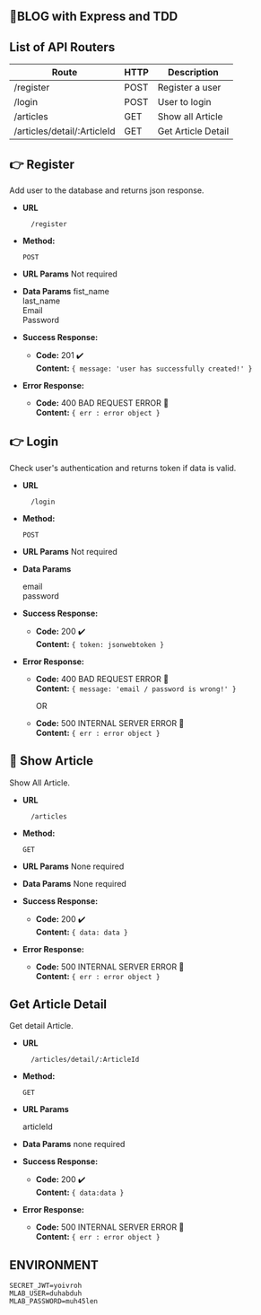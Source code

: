 **🦊BLOG with Express and TDD**
----
  
## List of API Routers
Route | HTTP | Description
----- | ---- | -----------
/register | POST | Register a user
/login | POST | User to login
/articles | GET | Show all Article
/articles/detail/:ArticleId | GET | Get Article Detail
**👉 Register**
----
  Add user to the database and returns json response.
* **URL**       

        /register
* **Method:**
  
  `POST`
* **URL Params**
  Not required
* **Data Params**
  fist_name<br />
  last_name<br />
  Email<br />
  Password<br />
* **Success Response:**
  * **Code:** 201 ✔️<br />
    **Content:** `{ message: 'user has successfully created!' }`
* **Error Response:**
  * **Code:** 400 BAD REQUEST ERROR 💢<br />
    **Content:** `{ err : error object }`

**👉 Login**
----
  Check user's authentication and returns token if data is valid.
* **URL**

        /login
* **Method:**

  `POST`
* **URL Params**
  Not required
* **Data Params**

  email<br />
  password<br />
* **Success Response:**
  * **Code:** 200 ✔️<br />
    **Content:** `{ token: jsonwebtoken }`
* **Error Response:**
  * **Code:** 400 BAD REQUEST ERROR 💢<br />
    **Content:** `{ message: 'email / password is wrong!' }`

    OR
  * **Code:** 500 INTERNAL SERVER ERROR 💢<br />
    **Content:** `{ err : error object }`
   
**📰 Show Article**
----
  Show All Article.
* **URL**

        /articles
* **Method:**
  
  `GET`
* **URL Params**
  None required
* **Data Params**
  None required
* **Success Response:**
  * **Code:** 200 ✔️<br />
    **Content:** `{ data: data }`
* **Error Response:**
  * **Code:** 500 INTERNAL SERVER ERROR 💢<br />
    **Content:** `{ err : error object }`

**Get Article Detail**
----
  Get detail Article.
* **URL**

        /articles/detail/:ArticleId
* **Method:**
  
  `GET`
* **URL Params**

  articleId
* **Data Params**
   none required
* **Success Response:**
  * **Code:** 200 ✔️<br />
    **Content:** `{ data:data }`
* **Error Response:**
  * **Code:** 500 INTERNAL SERVER ERROR 💢<br />
    **Content:** `{ err : error object }`  

## ENVIRONMENT
    SECRET_JWT=yoivroh
    MLAB_USER=duhabduh
    MLAB_PASSWORD=muh45len